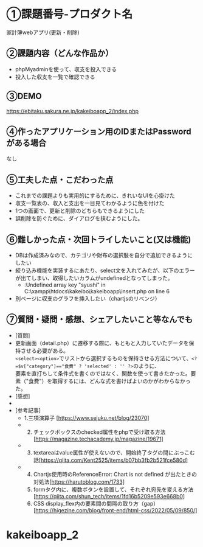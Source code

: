 # ①課題番号-プロダクト名

家計簿webアプリ(更新・削除)

## ②課題内容（どんな作品か）

- phpMyadminを使って、収支を投入できる
- 投入した収支を一覧で確認できる

## ③DEMO

https://ebitaku.sakura.ne.jp/kakeiboapp_2/index.php

## ④作ったアプリケーション用のIDまたはPasswordがある場合

なし

## ⑤工夫した点・こだわった点

- これまでの課題よりも実用的にするために、きれいなUIを心掛けた
- 収支一覧表の、収入と支出を一目見てわかるように色を付けた
- 1つの画面で、更新と削除のどちらもできるようにした
- 誤削除を防ぐために、ダイアログを挟むようにした。

## ⑥難しかった点・次回トライしたいこと(又は機能)

- DBは作成済みなので、カテゴリや財布の選択肢を自分で追加できるようにしたい
- 絞り込み機能を実装するにあたり、select文を入れてみたが、以下のエラーが出てしまい、取得したいカラムがundefinedとなってしまった。
  - :Undefined array key "syushi" in C:\xampp\htdocs\kakeibo\kakeiboapp\insert.php on line 6
- 別ページに収支のグラフを挿入したい（chartjsのリベンジ）

## ⑦質問・疑問・感想、シェアしたいこと等なんでも

- [質問]
- 更新画面（detail.php）に遷移する際に、もともと入力していたデータを保持させる必要がある。<br>```<select><option>```でリストから選択するものを保持させる方法について、```<?=$v["category"]=="食費" ? 'selected' : '' ?>```のように、<br>要素を直打ちして条件式を書くのではなく、関数を使って書きたかった。要素（"食費"）を取得するには、どんな式を書けばよいのかがわからなかった。
- [感想]
- 
- [参考記事]
  - 1.三項演算子 [https://www.sejuku.net/blog/23070]
  - 2. チェックボックスのchecked属性をphpで受け取る方法[https://magazine.techacademy.jp/magazine/19671]
  - 3. textareaはvalue属性が使えないので、開始終了タグの間にぶっこむ話[https://qiita.com/Kent2525/items/b07bb3fb2b521fce580d]
  - 4. Chartjs使用時のReferenceError: Chart is not defined が出たときの対処法[https://harutoblog.com/1733]
    5. formタグ内に、複数ボタンを設置して、それぞれ宛先を変える方法[https://qiita.com/shun_tech/items/1fd16b5209e593e668b0]
    6. CSS display_flex内の要素間の間隔の取り方（gap）[https://higezine.com/blog/front-end/html-css/2022/05/09/850/]
# kakeiboapp_2
